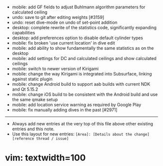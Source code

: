 - mobile: add GF fields to adjust Buhlmann algorithm parameters for calculated ceiling
- undo: save to git after editing weights [#3159]
- undo: reset dive-mode on undo of set-point addition
- desktop: complete rewrite of the statistics code, significantly expanding capabilities
- desktop: add preferences option to disable default cylinder types
- mobile: fix broken 'use current location' in dive edit
- mobile: add ability to show fundamentally the same statistics as on the desktop
- mobile: add settings for DC and calculated ceilings and show calculated ceilings
- mobile: switch to newer version of Kirigami
- mobile: change the way Kirigami is integrated into Subsurface, linking against static plugin
- mobile: change Android build to support aab builds with current NDK and Qt 5.15.2
- mobile: change iOS build to be consistent with the Android build and use the same qmake setup
- mobile: add location service warning as required by Google Play
- mobile: fix manually adding dives in the past [#2971]

---
* Always add new entries at the very top of this file above other existing entries and this note.
* Use this layout for new entries: `[Area]: [Details about the change] [reference thread / issue]`
# vim: textwidth=100
